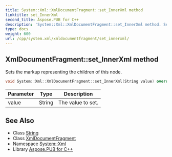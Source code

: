 ```yaml
---
title: System::Xml::XmlDocumentFragment::set_InnerXml method
linktitle: set_InnerXml
second_title: Aspose.PUB for C++
description: 'System::Xml::XmlDocumentFragment::set_InnerXml method. Sets the markup representing the children of this node in C++.'
type: docs
weight: 600
url: /cpp/system.xml/xmldocumentfragment/set_innerxml/
---
```

## XmlDocumentFragment::set_InnerXml method


Sets the markup representing the children of this node.

```cpp
void System::Xml::XmlDocumentFragment::set_InnerXml(String value) override
```


| Parameter | Type | Description |
| --- | --- | --- |
| value | String | The value to set. |

## See Also

* Class [String](../../../system/string/)
* Class [XmlDocumentFragment](../)
* Namespace [System::Xml](../../)
* Library [Aspose.PUB for C++](../../../)
